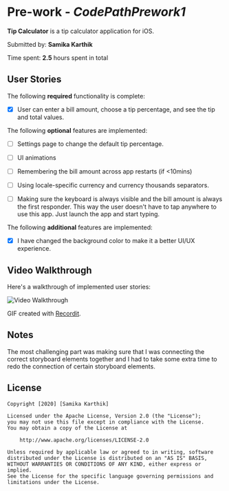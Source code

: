 # Pre-work - *CodePathPrework1*

**Tip Calculator** is a tip calculator application for iOS.

Submitted by: **Samika Karthik**

Time spent: **2.5** hours spent in total

## User Stories

The following **required** functionality is complete:

* [X] User can enter a bill amount, choose a tip percentage, and see the tip and total values.

The following **optional** features are implemented:
* [ ] Settings page to change the default tip percentage.
* [ ] UI animations
* [ ] Remembering the bill amount across app restarts (if <10mins)
* [ ] Using locale-specific currency and currency thousands separators.
* [ ] Making sure the keyboard is always visible and the bill amount is always the first responder. This way the user doesn't have to tap anywhere to use this app. Just launch the app and start typing.


The following **additional** features are implemented:

- [X] I have changed the background color to make it a better UI/UX experience. 

## Video Walkthrough 

Here's a walkthrough of implemented user stories:

<img src='http://g.recordit.co/IWkXIhYEFg.gif' title='Video Walkthrough' width='' alt='Video Walkthrough' />

GIF created with [Recordit](https://recordit.co).

## Notes

The most challenging part was making sure that I was connecting the correct storyboard elements together and I had to take some extra time to redo the connection of certain storyboard elements.

## License

    Copyright [2020] [Samika Karthik]

    Licensed under the Apache License, Version 2.0 (the "License");
    you may not use this file except in compliance with the License.
    You may obtain a copy of the License at

        http://www.apache.org/licenses/LICENSE-2.0

    Unless required by applicable law or agreed to in writing, software
    distributed under the License is distributed on an "AS IS" BASIS,
    WITHOUT WARRANTIES OR CONDITIONS OF ANY KIND, either express or implied.
    See the License for the specific language governing permissions and
    limitations under the License.
